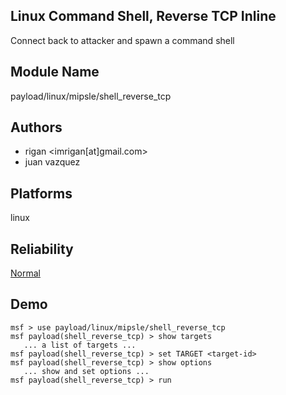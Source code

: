 ## Linux Command Shell, Reverse TCP Inline

Connect back to attacker and spawn a command shell


## Module Name
payload/linux/mipsle/shell_reverse_tcp

## Authors
* rigan <imrigan[at]gmail.com>
* juan vazquez





## Platforms
linux

## Reliability
[Normal](https://github.com/rapid7/metasploit-framework/wiki/Exploit-Ranking)

## Demo

```
msf > use payload/linux/mipsle/shell_reverse_tcp
msf payload(shell_reverse_tcp) > show targets
   ... a list of targets ...
msf payload(shell_reverse_tcp) > set TARGET <target-id>
msf payload(shell_reverse_tcp) > show options
   ... show and set options ...
msf payload(shell_reverse_tcp) > run
```
    
    